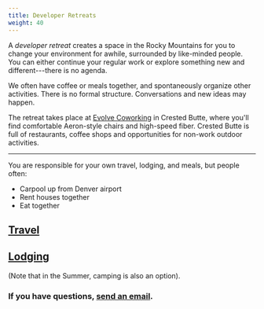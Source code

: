 ```yaml
---
title: Developer Retreats
weight: 40
---
```


A *developer retreat* creates a space in the Rocky Mountains for you to change
your environment for awhile, surrounded by like-minded people. You can either
continue your regular work or explore something new and different---there is no
agenda.

We often have coffee or meals together, and spontaneously organize other
activities. There is no formal structure. Conversations and new ideas may
happen.

The retreat takes place at <a href="https://www.evolvework.co" target="_blank"
rel="noopener noreferrer">Evolve Coworking</a> in Crested Butte, where you'll
find comfortable Aeron-style chairs and high-speed fiber. Crested Butte is full
of restaurants, coffee shops and opportunities for non-work outdoor activities.

<hr>

You are responsible for your own travel, lodging, and meals, but people often:

- Carpool up from Denver airport
- Rent houses together
- Eat together

## <a href="https://www.wintertechforum.com/travel/" target="_blank" rel="noopener noreferrer">Travel</a>

## <a href="https://www.wintertechforum.com/lodging/" target="_blank" rel="noopener noreferrer">Lodging</a>
(Note that in the Summer, camping is also an option).


### If you have questions, <a href="javascript:location='mailto:\u0042\u0072\u0075\u0063\u0065\u0054\u0045\u0063\u006b\u0065\u006c\u0040\u0067\u006d\u0061\u0069\u006c\u002e\u0063\u006f\u006d';void 0">send an email</a>.
